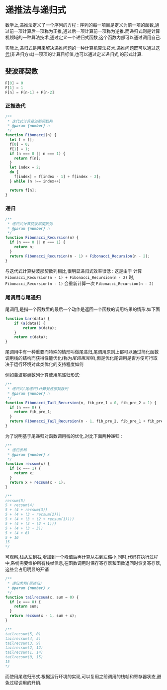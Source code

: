 # 递推法与递归式

数学上,递推法定义了一个序列的方程 : 序列的每一项目是定义为前一项的函数,通过前一项计算后一项称为正推,通过后一项计算前一项称为逆推.而递归式则是计算机领域的一种算法技术,通过定义一个递归式函数,这个函数内部可以通过调用自己.

实际上,递归式是用来解决递推问题的一种计算机算法技术.递推问题既可以通过[迭代](./iterative.md)(非递归方式)一项项的计算目标值,也可以通过定义递归式,的形式计算.

## 斐波那契数

```javascript
F[0] = 0
F[1] = 1
F[n] = F[n-1] + F[n-2]
```

### 正推迭代

```javascript
/**
 * 迭代式计算斐波那契数列
 * @param {number} n
 */
function Fibonacci(n) {
  let f = [];
  f[0] = 0;
  f[1] = 1;
  if (n === 0 || n === 1) {
    return f[n];
  }
  let index = 2;
  do {
    f[index] = f[index - 1] + f[index - 2];
  } while (n !== index++)

  return f[n];
}
```

### 递归

```javascript
/**
 * 递归式计算斐波那契数列
 * @param {number} n 
 */
function Fibonacci_Recursion(n) {
  if (n === 0 || n === 1) {
    return n;
  }
  return Fibonacci_Recursion(n - 1) + Fibonacci_Recursion(n - 2);
}
```

与迭代式计算斐波那契数列相比,很明显递归式效率很低 : 这是由于 计算 `Fibonacci_Recursion(n - 1) + Fibonacci_Recursion(n - 2)` 时, `Fibonacci_Recursion(n - 1)` 会重新计算一次 `Fibonacci_Recursion(n - 2)`

### 尾调用与尾递归

尾调用,是指一个函数里的最后一个动作是返回一个函数的调用结果的情形.如下面

```javascript
function bar(data) {
    if (a(data)) {
        return b(data);
    }
    return c(data);
}
```

尾调用中有一种重要而特殊的情形叫做尾递归,尾调用原则上都可以通过简化函数调用栈的结构而获得性能优化(称为*尾调用消除*),但是优化尾调用是否方便可行取决于运行环境对此类优化的支持程度如何

例如斐波那契数列计算使用尾递归形式:

```javascript
/**
 * 递归式(尾递归)计算斐波那契数列
 * @param {number} n
 */
function Fibonacci_Tail_Recursion(n, fib_pre_1 = 0, fib_pre_2 = 1) {
  if (n === 0) {
    return fib_pre_1;
  }
  return Fibonacci_Tail_Recursion(n - 1, fib_pre_2, fib_pre_1 + fib_pre_2);
}
```

为了说明基于尾递归对函数调用栈的优化,对比下面两种递归 :

```javascript
/**
 * 递归求和
 * @param {number} x
 */
function recsum(x) {
  if (x === 1) {
    return x;
  }
  return x + recsum(x - 1);
}

/**
recsum(5)
5 + recsum(4)
5 + (4 + recsum(3))
5 + (4 + (3 + recsum(2)))
5 + (4 + (3 + (2 + recsum(1))))
5 + (4 + (3 + (2 + 1)))
5 + (4 + (3 + 3))
5 + (4 + 6)
5 + 10
15
*/

```

可观察,栈从左到右,增加到一个峰值后再计算从右到左缩小,同时,代码在执行过程中,系统需要维护所有栈帧信息,在函数调用时保存寄存器和函数返回时恢复寄存器,这些会占用明显的开销

```javascript
/**
 * 递归求和(尾递归)
 * @param {number} x
 */
function tailrecsum(x, sum = 0) {
  if (x === 0) {
    return sum;
  }
  return recsum(x - 1, sum + x);
}

/**
tailrecsum(5, 0)
tailrecsum(4, 5)
tailrecsum(3, 9)
tailrecsum(2, 12)
tailrecsum(1, 14)
tailrecsum(0, 15)
15
*/
```

而使用尾递归形式.根据运行环境的实现,可以复用之前调用的栈帧和寄存器状态,避免过程调用的开销.